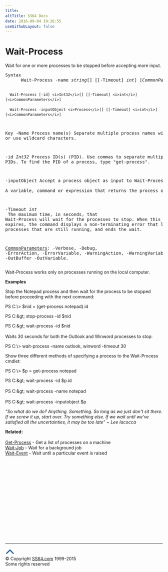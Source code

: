 ```yaml
---
title:
altTitle: SS64 Docs
date: 2016-09-04 19:26:55
useGithubLayout: false
---
```

<!-- #BeginLibraryItem "/Library/head_ps.lbi" --><!-- #EndLibraryItem --><h1>Wait-Process</h1> 
<p>Wait for one or more processes to be stopped before accepting more input.</p>
<pre>Syntax
      Wait-Process -name <i>string</i>[] [[-Timeout] <i>int</i>] [<i>CommonParameters</i>]
    
      Wait-Process [-id] <i>Int32</i>[] [[-Timeout] <i>int</i>] [<i>CommonParameters</i>]
    
      Wait-Process -inputObject <i>Process</i>[] [[-Timeout] <i>int</i>] [<i>CommonParameters</i>]

Key
   -Name 
       Process name(s)
       Separate multiple process names with commas or use wildcard characters. 

   -id <i>Int32</i>
       Process ID(s) (PID). Use commas to separate multiple PIDs.
       To find the PID of a process, type "get-process".
   
   -inputObject 
       Accept a process object as input to Wait-Process.  
       A variable, command or expression that returns the process object(s)

   -Timeout <i>int</i><br>       The maximum time, in seconds, that Wait-Process will wait for the processes to stop.
       When this interval expires, the command displays a non-terminating error that
       lists the processes that are still running, and ends the wait.

   <a href="common.html">CommonParameters</a>:
       -Verbose, -Debug, -ErrorAction, -ErrorVariable, -WarningAction, -WarningVariable,
       -OutBuffer -OutVariable.</pre>
<p>
  Wait-Process works only on processes running on the local computer.</p>
<p><b>Examples</b></p>
<p>Stop  the Notepad process and then wait for the process to be stopped before proceeding with the next
command:</p>
<p><span class="code">PS C:\&gt; $nid = (get-process notepad).id<br>

PS C:\&gt; stop-process -id $nid<br>

PS C:\&gt; wait-process -id $nid</span><br>
  <br>
  Waits 30 seconds for both the Outlook and Winword processes to stop:</p>
<p class="code">PS C:\&gt; wait-process -name outlook, winword -timeout 30</p>
<p>Show three different methods of specifying a process to the Wait-Process cmdlet:</p>
<p class="code">PS C:\&gt; $p = get-process notepad<br>

PS C:\&gt; wait-process -id $p.id<br>
<br>
PS C:\&gt; wait-process -name notepad<br>
<br>
PS C:\&gt; wait-process -inputobject $p</p>
<p class="quote"><i>“So what do we do? Anything. Something. So long as we just don't sit there. If we screw it up, start over. Try something else. If we wait until we've satisfied all the uncertainties, it may be too late” ~ Lee Iacocca</i></p>
<p><b>Related:</b><br>
  <br>
  <a href="get-process.html">Get-Process</a> - Get a list of processes on a machine<br>
  <a href="wait-job.html">Wait-Job</a> - Wait for a background job<br>
<a href="wait-event.html">Wait-Event</a> - Wait until a particular event is raised</p><!-- #BeginLibraryItem "/Library/foot_ps.lbi" --><p>
<!-- PowerShell300 -->
<ins class="adsbygoogle" style="display:inline-block;width:300px;height:250px" data-ad-client="ca-pub-6140977852749469" data-ad-slot="6253539900"></ins>
<script>
(adsbygoogle = window.adsbygoogle || []).push({});
</script></p>
<hr>
<div id="bl" class="footer"><a href="wait-process.html#"><img src="../images/top.png" width="30" height="22" alt="Back to the Top"></a></div>
<div id="br" class="footer, tagline">© Copyright <a href="http://ss64.com/">SS64.com</a> 1999-2015<br>
Some rights reserved</div><!-- #EndLibraryItem -->


